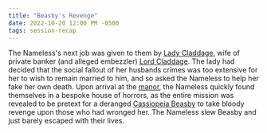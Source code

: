 ```yaml
---
title: "Beasby's Revenge"
date: 2022-10-20 12:00 PM -0500
tags: session-recap
---
```


The Nameless's next job was given to them by [Lady Claddage](/wiki/npcs#lady-claddage), wife of private banker (and alleged embezzler) [Lord Claddage](/wiki/npcs#lord-claddage). The lady had decided that the social fallout of her husbands crimes was too extensive for her to wish to remain married to him, and so asked the Nameless to help her fake her own death. Upon arrival at the [manor](/wiki/six-towers#claddage-manor), the Nameless quickly found themselves in a bespoke house of horrors, as the entire mission was revealed to be pretext for a deranged [Cassiopeia Beasby](npcs#cassiopeia-beasby) to take bloody revenge upon those who had wronged her. The Nameless slew Beasby and just barely escaped with their lives.